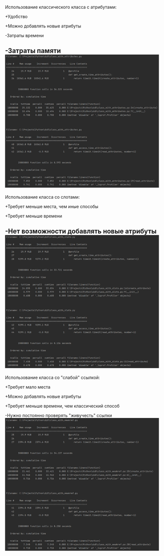 Использование классического класса с атрибутами:

+Удобство

+Можно добавлять новые атрибуты

-Затраты времени

-Затраты памяти
![attributes.png](images/attributes.png)
---
Использование класса со слотами:

+Требует меньше места, чем иные способы

+Требует меньше времени

-Нет возможности добавлять новые атрибуты
![slots.png](images/slots.png)
---

Использование класса со "слабой" ссылкой:

+Требует мало места

+Можно добавлять новые атрибуты

+Требует меньше времени, чем классический способ

-Нужно постоянно проверять "живучесть" ссылки
![weakref.png](images/weakref.png)
